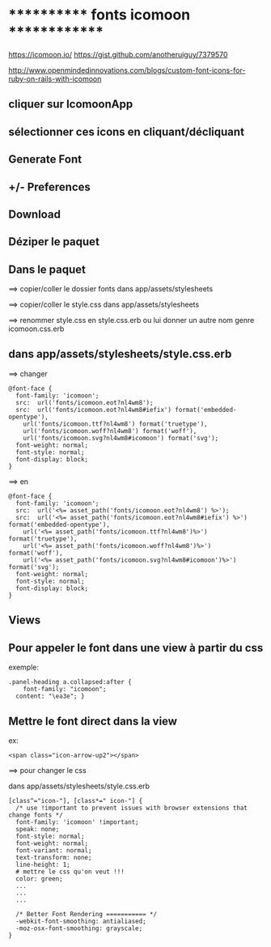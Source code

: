 # ********** fonts icomoon ************

https://icomoon.io/
https://gist.github.com/anotheruiguy/7379570

http://www.openmindedinnovations.com/blogs/custom-font-icons-for-ruby-on-rails-with-icomoon

## cliquer sur IcomoonApp

## sélectionner ces icons en cliquant/décliquant

## Generate Font

## +/- Preferences

## Download

## Déziper le paquet

## Dans le paquet

==> copier/coller le dossier fonts dans app/assets/stylesheets

==> copier/coller le style.css dans app/assets/stylesheets

==> renommer style.css en style.css.erb ou lui donner un autre nom genre icomoon.css.erb

## dans app/assets/stylesheets/style.css.erb

==> changer

	@font-face {
	  font-family: 'icomoon';
	  src:  url('fonts/icomoon.eot?nl4wm8');
	  src:  url('fonts/icomoon.eot?nl4wm8#iefix') format('embedded-opentype'),
	    url('fonts/icomoon.ttf?nl4wm8') format('truetype'),
	    url('fonts/icomoon.woff?nl4wm8') format('woff'),
	    url('fonts/icomoon.svg?nl4wm8#icomoon') format('svg');
	  font-weight: normal;
	  font-style: normal;
	  font-display: block;
	}

==> en

	@font-face {
	  font-family: 'icomoon';
	  src:  url('<%= asset_path('fonts/icomoon.eot?nl4wm8') %>');
	  src:  url('<%= asset_path('fonts/icomoon.eot?nl4wm8#iefix') %>') format('embedded-opentype'),
	    url('<%= asset_path('fonts/icomoon.ttf?nl4wm8')%>') format('truetype'),
	    url('<%= asset_path('fonts/icomoon.woff?nl4wm8')%>') format('woff'),
	    url('<%= asset_path('fonts/icomoon.svg?nl4wm8#icomoon')%>') format('svg');
	  font-weight: normal;
	  font-style: normal;
	  font-display: block;
	}


## Views

## Pour appeler le font dans une view à partir du css

exemple:

	.panel-heading a.collapsed:after {
		font-family: "icomoon";
	  content: "\ea3e"; }


## Mettre le font direct dans la view

ex:

	<span class="icon-arrow-up2"></span>

==> pour changer le css

dans app/assets/stylesheets/style.css.erb

	[class^="icon-"], [class*=" icon-"] {
	  /* use !important to prevent issues with browser extensions that change fonts */
	  font-family: 'icomoon' !important;
	  speak: none;
	  font-style: normal;
	  font-weight: normal;
	  font-variant: normal;
	  text-transform: none;
	  line-height: 1;
	  # mettre le css qu'on veut !!!
	  color: green;
	  ...
	  ...
	  ...

	  /* Better Font Rendering =========== */
	  -webkit-font-smoothing: antialiased;
	  -moz-osx-font-smoothing: grayscale;
	}